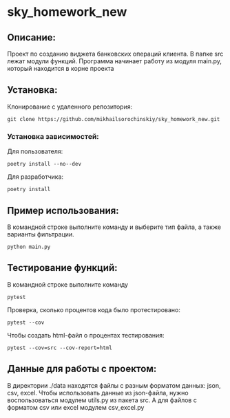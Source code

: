 # sky_homework_new

## Описание:
Проект по созданию виджета банковских операций клиента. В папке src лежат модули функций.
Программа начинает работу из модуля main.py, который находится в корне проекта

## Установка:
Клонирование с удаленного репозитория:
```
git clone https://github.com/mikhailsorochinskiy/sky_homework_new.git
```
### Установка зависимостей:
Для пользователя:
```
poetry install --no--dev
```
Для разработчика:
```
poetry install
```

## Пример использования:
В командной строке выполните команду и выберите тип файла, а также варианты фильтрации.
```
python main.py
```

## Тестирование функций:
В командной строке выполните команду
```
pytest
```
Проверка, сколько процентов кода было протестировано:
```
pytest --cov
```
Чтобы создать html-файл о процентах тестирования:
```
pytest --cov=src --cov-report=html
```
## Данные для работы с проектом:
В директории ./data находятся файлы с разным форматом данных: json, csv, excel.
Чтобы использовать данные из json-файла, нужно воспользоваться модулем utils.py из пакета src.
А для файлов с форматом csv или excel модулем csv_excel.py